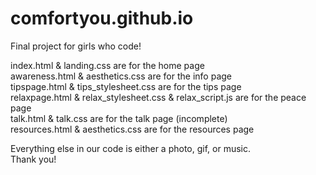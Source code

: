 # comfortyou.github.io
Final project for girls who code!

index.html & landing.css are for the home page <br>
awareness.html & aesthetics.css are for the info page <br>
tipspage.html & tips_stylesheet.css are for the tips page <br>
relaxpage.html & relax_stylesheet.css & relax_script.js are for the peace page <br>
talk.html & talk.css are for the talk page (incomplete) <br>
resources.html & aesthetics.css are for the resources page <br>

Everything else in our code is either a photo, gif, or music. <br>
Thank you! <br>
